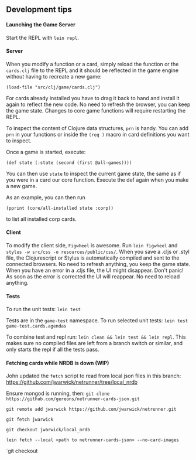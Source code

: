 ## Development tips

#### Launching the Game Server

Start the REPL with `lein repl`.


#### Server

When you modify a function or a card, simply reload the function or the `cards.clj` file to the REPL and it should be reflected in the game engine without having to recreate a new game:

    (load-file "src/clj/game/cards.clj")

For cards already installed you have to drag it back to hand and install it again to reflect the new code. No need to refresh the browser, you can keep the game state. Changes to core game functions will require restarting the REPL.

To inspect the content of Clojure data structures, `prn` is handy. You can add `prn` in your functions or inside the `(req )` macro in card definitions you want to inspect.

Once a game is started, execute:

    (def state (:state (second (first @all-games))))

You can then use `state` to inspect the current game state, the same as if you were in a card our core function. Execute the def again when you make a new game.

As an example, you can then run

    (pprint (core/all-installed state :corp))

to list all installed corp cards.

#### Client

To modify the client side, `Figwheel` is awesome. Run `lein figwheel` and `stylus -w src/css -o resources/public/css/`. When you save a .cljs or .styl file, the Clojurescript or Stylus is automatically compiled and sent to the connected browsers. No need to refresh anything, you keep the game state. When you have an error in a .cljs file, the UI might disappear. Don't panic! As soon as the error is corrected the UI will reappear. No need to reload anything.

#### Tests

To run the unit tests: `lein test`

Tests are in the `game-test` namespace. To run selected unit tests: `lein test game-test.cards.agendas`

To combine test and repl run: `lein clean && lein test && lein repl`. This makes sure no compiled files are left from a branch switch or similar, and only starts the repl if all the tests pass.

#### Fetching cards while NRDB is down (WIP)

John updated the `fetch` script to read from local json files in this branch: https://github.com/jwarwick/netrunner/tree/local_nrdb

Ensure mongod is running, then:
`git clone https://github.com/gereons/netrunner-cards-json.git`

`git remote add jwarwick https://github.com/jwarwick/netrunner.git`

`git fetch jwarwick`

`git checkout jwarwick/local_nrdb`

`lein fetch --local <path to netrunner-cards-json> --no-card-images`

`git checkout <your own branch to begin work again>